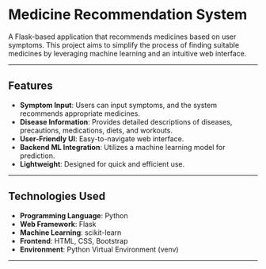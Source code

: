 # Medicine Recommendation System

A Flask-based application that recommends medicines based on user symptoms. This project aims to simplify the process of finding suitable medicines by leveraging machine learning and an intuitive web interface.

---

## Features

- **Symptom Input**: Users can input symptoms, and the system recommends appropriate medicines.
- **Disease Information**: Provides detailed descriptions of diseases, precautions, medications, diets, and workouts.
- **User-Friendly UI**: Easy-to-navigate web interface.
- **Backend ML Integration**: Utilizes a machine learning model for prediction.
- **Lightweight**: Designed for quick and efficient use.

---

## Technologies Used

- **Programming Language**: Python
- **Web Framework**: Flask
- **Machine Learning**: scikit-learn
- **Frontend**: HTML, CSS, Bootstrap
- **Environment**: Python Virtual Environment (venv)

---
